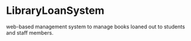 # LibraryLoanSystem
web-based management system to manage books loaned out to students and staff members. 
